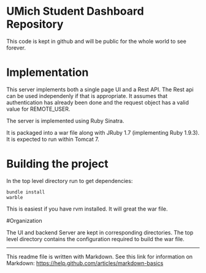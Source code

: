 
# UMich Student Dashboard Repository

This code is kept in github and will be public for the whole world to see forever.

# Implementation

This server implements both a single page UI and a Rest API.  The Rest api can be used
independenly if that is appropriate.  It assumes that authentication has
already been done and the request object has a valid value for REMOTE_USER.

The server is implemented using Ruby Sinatra.

It is packaged into a war file along with
JRuby 1.7 (implementing Ruby 1.9.3).  It is expected to run within
Tomcat 7.

# Building the project

In the top level directory run to get dependencies:

	bundle install
	warble

This is easiest if you have rvm installed. It will great the war file.

#Organization

The UI and backend Server are kept in corresponding directories.  The
top level directory contains the configuration required to build the
war file.

---
This readme file is written with Markdown.
See this link for information on Markdown: https://help.github.com/articles/markdown-basics
